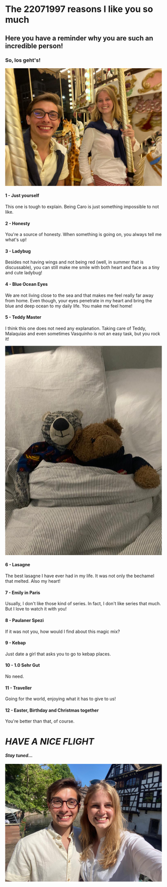 # The 22071997 reasons I like you so much

## Here you have a reminder why you are such an incredible person!

### So, los geht's!

![Image](2.jpeg)

#### **1 - Just yourself**
This one is tough to explain. Being Caro is just something impossible to not like.

#### **2 - Honesty**
You're a source of honesty. When something is going on, you always tell me what's up!

#### **3 - Ladybug**
Besides not having wings and not being red (well, in summer that is discussable), you can still make me smile with both heart and face as a tiny and cute ladybug!

#### **4 - Blue Ocean Eyes**
We are not living close to the sea and that makes me feel really far away from home. Even though, your eyes penetrate in my heart and bring the blue and deep ocean to my daily life. You make me feel home! 

#### **5 - Teddy Master**
I think this one does not need any explanation. Taking care of Teddy, Malaquias and even sometimes Vasquinho is not an easy task, but you rock it!

![Image](6.jpg)

#### **6 - Lasagne**
The best lasagne I have ever had in my life. It was not only the bechamel that melted. Also my heart!

#### **7 - Emily in Paris**
Usually, I don't like those kind of series. In fact, I don't like series that much. But I love to watch it with you!

#### **8 - Paulaner Spezi**
If it was not you, how would I find about this magic mix?

#### **9 - Kebap**
Just date a girl that asks you to go to kebap places.

#### **10 - 1.0 Sehr Gut**
No need.

#### **11 - Traveller**
Going for the world, enjoying what it has to give to us!

#### **12 - Easter, Birthday and Christmas together**
You're better than that, of course.

# *HAVE A NICE FLIGHT*
 
#### _Stay tuned..._

![Image](3.jpeg)

<!--- List

1. Numbered
2. List

**Bold** and _Italic_ and `Code` text

[Link](url) and ![Image](src)

For more details see [Basic writing and formatting syntax](https://docs.github.com/en/github/writing-on-github/getting-started-with-writing-and-formatting-on-github/basic-writing-and-formatting-syntax).-->

